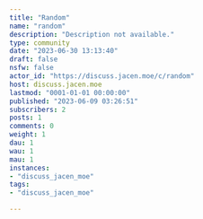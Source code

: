 ```yaml
---
title: "Random" 
name: "random"
description: "Description not available."
type: community
date: "2023-06-30 13:13:40"
draft: false
nsfw: false
actor_id: "https://discuss.jacen.moe/c/random"
host: discuss.jacen.moe
lastmod: "0001-01-01 00:00:00"
published: "2023-06-09 03:26:51"
subscribers: 2
posts: 1
comments: 0
weight: 1
dau: 1
wau: 1
mau: 1
instances:
- "discuss_jacen_moe"
tags: 
- "discuss_jacen_moe"

---
```

